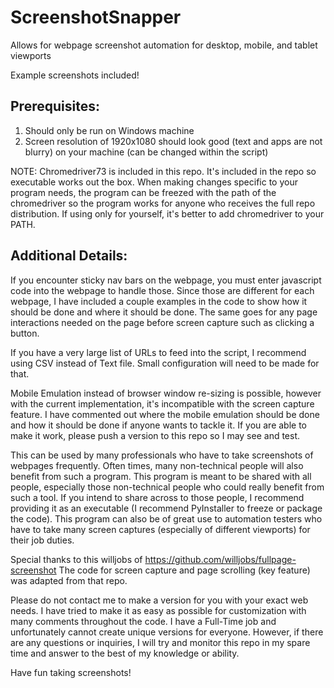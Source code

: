 # ScreenshotSnapper
Allows for webpage screenshot automation for desktop, mobile, and tablet viewports

Example screenshots included!

## Prerequisites:
1. Should only be run on Windows machine
2. Screen resolution of 1920x1080 should look good (text and apps are not blurry) on your machine (can be changed within the script)

NOTE: Chromedriver73 is included in this repo. It's included in the repo so executable works out the box. When making changes specific to your program needs, the program can be freezed with the path of the chromedriver so the program works for anyone who receives the full repo distribution. If using only for yourself, it's better to add chromedriver to your PATH.

## Additional Details:
If you encounter sticky nav bars on the webpage, you must enter javascript code into the webpage to handle those. Since those are different for each webpage, I have included a couple examples in the code to show how it should be done and where it should be done. The same goes for any page interactions needed on the page before screen capture such as clicking a button.

If you have a very large list of URLs to feed into the script, I recommend using CSV instead of Text file. Small configuration will need to be made for that.

Mobile Emulation instead of browser window re-sizing is possible, however with the current implementation, it's incompatible with the screen capture feature. I have commented out where the mobile emulation should be done and how it should be done if anyone wants to tackle it. If you are able to make it work, please push a version to this repo so I may see and test.

This can be used by many professionals who have to take screenshots of webpages frequently. Often times, many non-technical people will also benefit from such a program. This program is meant to be shared with all people, especially those non-technical people who could really benefit from such a tool. If you intend to share across to those people, I recommend providing it as an executable (I recommend PyInstaller to freeze or package the code). This program can also be of great use to automation testers who have to take many screen captures (especially of different viewports) for their job duties.

Special thanks to this willjobs of https://github.com/willjobs/fullpage-screenshot
The code for screen capture and page scrolling (key feature) was adapted from that repo.

Please do not contact me to make a version for you with your exact web needs. I have tried to make it as easy as possible for customization with many comments throughout the code. I have a Full-Time job and unfortunately cannot create unique versions for everyone. However, if there are any questions or inquiries, I will try and monitor this repo in my spare time and answer to the best of my knowledge or ability.

Have fun taking screenshots!
